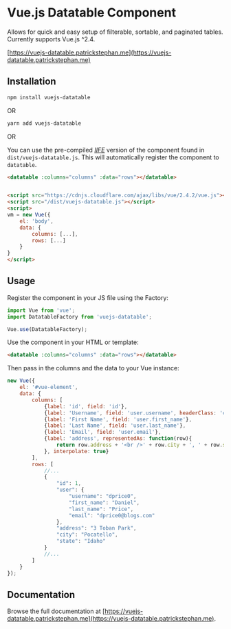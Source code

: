 # Vue.js Datatable Component

Allows for quick and easy setup of filterable, sortable, and paginated tables. Currently supports Vue.js ^2.4.

[https://vuejs-datatable.patrickstephan.me](https://vuejs-datatable.patrickstephan.me)

## Installation

```sh
npm install vuejs-datatable
```

OR

```sh
yarn add vuejs-datatable
```

OR

You can use the pre-compiled [*IIFE*](https://developer.mozilla.org/en-US/docs/Glossary/IIFE) version of the component found in `dist/vuejs-datatable.js`. This will automatically register the component to `datatable`.

```html
<datatable :columns="columns" :data="rows"></datatable>


<script src="https://cdnjs.cloudflare.com/ajax/libs/vue/2.4.2/vue.js"></script>
<script src="/dist/vuejs-datatable.js"></script>
<script>
vm = new Vue({
	el: 'body',
	data: {
		columns: [...],
		rows: [...]
	}
}
</script>
```

## Usage

Register the component in your JS file using the Factory:

```js
import Vue from 'vue';
import DatatableFactory from 'vuejs-datatable';

Vue.use(DatatableFactory);
```

Use the component in your HTML or template:

```html
<datatable :columns="columns" :data="rows"></datatable>
```

Then pass in the columns and the data to your Vue instance:

```js
new Vue({
	el: '#vue-element',
	data: {
		columns: [
			{label: 'id', field: 'id'},
			{label: 'Username', field: 'user.username', headerClass: 'class-in-header second-class'},
			{label: 'First Name', field: 'user.first_name'},
			{label: 'Last Name', field: 'user.last_name'},
			{label: 'Email', field: 'user.email'},
			{label: 'address', representedAs: function(row){
				return row.address + '<br />' + row.city + ', ' + row.state;
			}, interpolate: true}
		],
		rows: [
			//...
			{
				"id": 1,
				"user": {
					"username": "dprice0",
					"first_name": "Daniel",
					"last_name": "Price",
					"email": "dprice0@blogs.com"
				},
				"address": "3 Toban Park",
				"city": "Pocatello",
				"state": "Idaho"
		    }
			//...
		]
	}
});
```

## Documentation

Browse the full documentation at [https://vuejs-datatable.patrickstephan.me](https://vuejs-datatable.patrickstephan.me).
